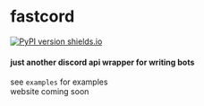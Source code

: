 # fastcord
[![PyPI version shields.io](https://img.shields.io/pypi/v/fastcord.svg)](https://pypi.python.org/pypi/fastcord/)

#### just another discord api wrapper for writing bots

see `examples` for examples  
website coming soon
